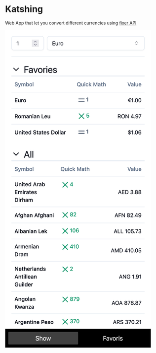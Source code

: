 # Katshing

Web App that let you convert different currencies using [fixer API](https://fixer.io) 

![ScreenShot](static/ScreenShot.png)